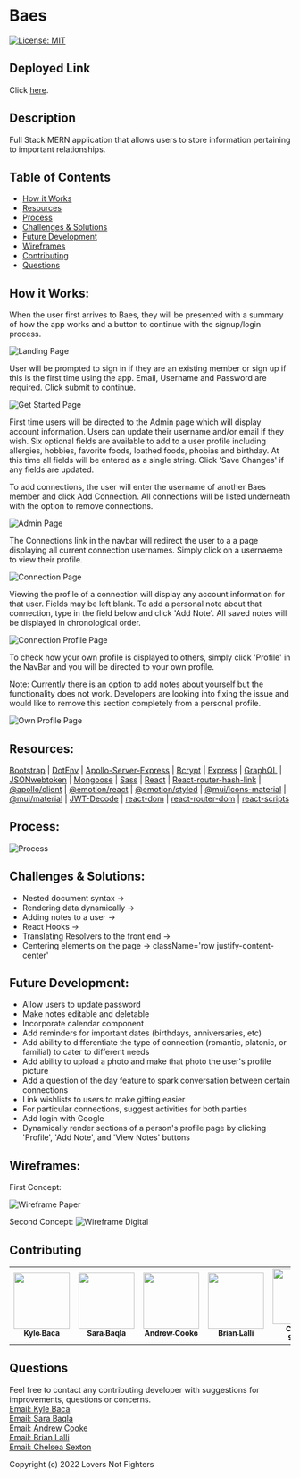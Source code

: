 # Baes
[![License: MIT](https://img.shields.io/badge/License-MIT-yellow.svg)](https://opensource.org/licenses/MIT)

## Deployed Link
Click [here](https://loversnotfighters.herokuapp.com/).

## Description
Full Stack MERN application that allows users to store information pertaining to important relationships. 

## Table of Contents
- [How it Works](#how-it-works)
- [Resources](#resources)
- [Process](#process)
- [Challenges & Solutions](#challenges--solutions)
- [Future Development](#future-development)
- [Wireframes](#wireframes)
- [Contributing](#contributing)
- [Questions](#questions)

## How it Works:
When the user first arrives to Baes, they will be presented with a summary of how the app works and a button to continue with the signup/login process.

![Landing Page](./images/landing-page.png)

User will be prompted to sign in if they are an existing member or sign up if this is the first time using the app. Email, Username and Password are required. Click submit to continue.

![Get Started Page](./images/getstarted.png)

First time users will be directed to the Admin page which will display account information. Users can update their username and/or email if they wish. Six optional fields are available to add to a user profile including allergies, hobbies,
favorite foods, loathed foods, phobias and birthday. At this time all fields will be entered as a single string. Click 'Save Changes' if any fields are updated.

To add connections, the user will enter the username of another Baes member and click Add Connection. All connections will be listed underneath with the option to remove connections. 

![Admin Page](./images/admin.png)

The Connections link in the navbar will redirect the user to a a page displaying all current connection usernames. Simply click on a usernaeme to view their profile.

![Connection Page](./images/connections.png)

Viewing the profile of a connection will display any account information for that user. Fields may be left blank. To add a personal note about that connection, type in the field below and click 'Add Note'. All saved notes will be displayed in chronological order.

![Connection Profile Page](./images/connection-profile.png)

To check how your own profile is displayed to others, simply click 'Profile' in the NavBar and you will be directed to your own profile. 

Note: Currently there is an option to add notes about yourself but the functionality does not work. Developers are looking into fixing the issue and would like to remove this section completely from a personal profile.

![Own Profile Page](./images/personal-profile.png)


## Resources:
[Bootstrap](https://www.npmjs.com/package/bootstrap) | [DotEnv](https://www.npmjs.com/package/dotenv) | [Apollo-Server-Express](https://www.npmjs.com/package/apollo-server-express) | [Bcrypt](https://www.npmjs.com/package/bcrypt) | [Express](https://www.npmjs.com/package/express) | [GraphQL](https://www.npmjs.com/package/graphql) | [JSONwebtoken](https://www.npmjs.com/package/jsonwebtoken) | [Mongoose](https://www.npmjs.com/package/mongoose) | [Sass](https://www.npmjs.com/package/sass) | [React](https://www.npmjs.com/package/react) | [React-router-hash-link](https://www.npmjs.com/package/react-router-hash-link) | [@apollo/client](https://www.npmjs.com/package/@apollo/client) | [@emotion/react](https://www.npmjs.com/package/@emotion/react) | [@emotion/styled](https://www.npmjs.com/package/@emotion/styled) | [@mui/icons-material](https://www.npmjs.com/package/@mui/icons-material) | [@mui/material](https://www.npmjs.com/package/@mui/material) | [JWT-Decode](https://www.npmjs.com/search?q=jwt-decode) | [react-dom](https://www.npmjs.com/package/react-dom) | [react-router-dom](https://www.npmjs.com/package/react-router-dom) | [react-scripts](https://www.npmjs.com/package/react-scripts) 

## Process:
![Process](./images/process.png)


## Challenges & Solutions:
- Nested document syntax ->
- Rendering data dynamically ->
- Adding notes to a user ->
- React Hooks ->
- Translating Resolvers to the front end ->
- Centering elements on the page -> className='row justify-content-center' 


## Future Development:
- Allow users to update password
- Make notes editable and deletable
- Incorporate calendar component
- Add reminders for important dates (birthdays, anniversaries, etc)
- Add ability to differentiate the type of connection (romantic, platonic, or familial) to cater to different needs
- Add ability to upload a photo and make that photo the user's profile picture
- Add a question of the day feature to spark conversation between certain connections
- Link wishlists to users to make gifting easier
- For particular connections, suggest activities for both parties
- Add login with Google
- Dynamically render sections of a person's profile page by clicking 'Profile', 'Add Note', and 'View Notes' buttons


## Wireframes:
First Concept:

![Wireframe Paper](./images/paper-wireframe.jpg)

Second Concept:
![Wireframe Digital](./images/wireframe.png)




## Contributing
<table>
  <tr>
<td align="center"><a href="https://github.com/kyle-david1"><img src="https://avatars.githubusercontent.com/u/103971670?v=4" width="100px;" alt=""/><br /><sub><b>Kyle Baca</b></sub></a></td>
<td align="center"><a href="https://github.com/missatrox44"><img src="https://avatars.githubusercontent.com/u/74509058?v=4" width="100px;" alt=""/><br /><sub><b>Sara Baqla</b></sub></a></td>
<td align="center"><a href="https://github.com/andcooke"><img src="https://avatars.githubusercontent.com/u/105688564?v=4" width="100px;" alt=""/><br /><sub><b>Andrew Cooke</b></sub></a></td>
<td align="center"><a href="https://github.com/BrianLalli"><img src="https://avatars.githubusercontent.com/u/106120015?v=4" width="100px;" alt=""/><br /><sub><b>Brian Lalli</b></sub></a></td>
<td align="center"><a href="https://github.com/chelsea314"><img src="https://avatars.githubusercontent.com/u/1285062?v=4" width="100px;" alt=""/><br /><sub><b>Chelsea Sexton</b></sub></a></td>
 </tr>
</table>

## Questions
Feel free to contact any contributing developer with suggestions for improvements, questions or concerns.
<br>
[Email: Kyle Baca](mailto:kdbaca5892@gmail.com)<br>
[Email: Sara Baqla](mailto:missatrox44@gmail.com) <br>
[Email: Andrew Cooke](mailto:andcooke@duck.com)<br>
[Email: Brian Lalli](mailto:bdlalli11@gmail.com)<br>
[Email: Chelsea Sexton](mailto:chelseansexton@gmail.com)


Copyright (c) 2022 Lovers Not Fighters